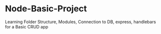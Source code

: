 # Node-Basic-Project
Learning Folder Structure, Modules, Connection to DB, express, handlebars for a Basic CRUD app
